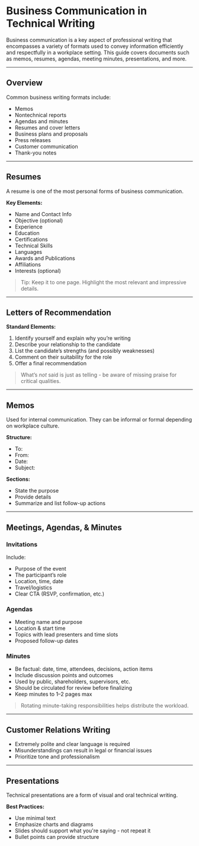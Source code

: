 # Business Communication in Technical Writing

Business communication is a key aspect of professional writing that encompasses a variety of formats used to convey information 
efficiently and respectfully in a workplace setting. This guide covers documents such as memos, resumes, agendas, 
meeting minutes, presentations, and more.

---

## Overview
Common business writing formats include:
- Memos
- Nontechnical reports
- Agendas and minutes
- Resumes and cover letters
- Business plans and proposals
- Press releases
- Customer communication
- Thank-you notes

---

## Resumes
A resume is one of the most personal forms of business communication.

**Key Elements:**
- Name and Contact Info
- Objective (optional)
- Experience
- Education
- Certifications
- Technical Skills
- Languages
- Awards and Publications
- Affiliations
- Interests (optional)

> Tip: Keep it to one page. Highlight the most relevant and impressive details.

---

## Letters of Recommendation
**Standard Elements:**
1. Identify yourself and explain why you’re writing
2. Describe your relationship to the candidate
3. List the candidate’s strengths (and possibly weaknesses)
4. Comment on their suitability for the role
5. Offer a final recommendation

> What’s *not* said is just as telling - be aware of missing praise for critical qualities.

---

## Memos
Used for internal communication. They can be informal or formal depending on workplace culture.

**Structure:**
- To:
- From:
- Date:
- Subject:

**Sections:**
- State the purpose
- Provide details
- Summarize and list follow-up actions

---

## Meetings, Agendas, & Minutes
### Invitations
Include:
- Purpose of the event
- The participant’s role
- Location, time, date
- Travel/logistics
- Clear CTA (RSVP, confirmation, etc.)

### Agendas
- Meeting name and purpose
- Location & start time
- Topics with lead presenters and time slots
- Proposed follow-up dates

### Minutes
- Be factual: date, time, attendees, decisions, action items
- Include discussion points and outcomes
- Used by public, shareholders, supervisors, etc.
- Should be circulated for review before finalizing
- Keep minutes to 1–2 pages max

> Rotating minute-taking responsibilities helps distribute the workload.

---

## Customer Relations Writing
- Extremely polite and clear language is required
- Misunderstandings can result in legal or financial issues
- Prioritize tone and professionalism

---

## Presentations
Technical presentations are a form of visual and oral technical writing.

**Best Practices:**
- Use minimal text
- Emphasize charts and diagrams
- Slides should support what you're saying - not repeat it
- Bullet points can provide structure
